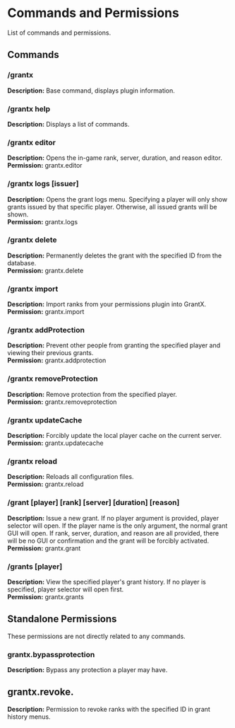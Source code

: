 # Commands and Permissions
List of commands and permissions.

## Commands
### /grantx
**Description:** Base command, displays plugin information.

### /grantx help
**Description:** Displays a list of commands.

### /grantx editor
**Description:** Opens the in-game rank, server, duration, and reason editor.
**Permission:** grantx.editor

### /grantx logs [issuer]
**Description:** Opens the grant logs menu. Specifying a player will only show grants issued by that specific player. Otherwise, all issued grants will be shown. </br>
**Permission:** grantx.logs

### /grantx delete <id>
**Description:** Permanently deletes the grant with the specified ID from the database.</br>
**Permission:** grantx.delete

### /grantx import
**Description:** Import ranks from your permissions plugin into GrantX.</br>
**Permission:** grantx.import

### /grantx addProtection <player>
**Description:** Prevent other people from granting the specified player and viewing their previous grants.</br>
**Permission:** grantx.addprotection

### /grantx removeProtection <player>
**Description:** Remove protection from the specified player.</br>
**Permission:** grantx.removeprotection

### /grantx updateCache
**Description:** Forcibly update the local player cache on the current server.</br>
**Permission:** grantx.updatecache

### /grantx reload
**Description:** Reloads all configuration files.</br>
**Permission:** grantx.reload

### /grant [player] [rank] [server] [duration] [reason]
**Description:** Issue a new grant. If no player argument is provided, player selector will open. If the player name is the only argument, the normal grant GUI will open. If rank, server, duration, and reason are all provided, there will be no GUI or confirmation and the grant will be forcibly activated.</br>
**Permission:** grantx.grant

### /grants [player]
**Description:** View the specified player's grant history. If no player is specified, player selector will open first.</br>
**Permission:** grantx.grants

## Standalone Permissions
These permissions are not directly related to any commands.

### grantx.bypassprotection
**Description:** Bypass any protection a player may have.

## grantx.revoke.<rank>
**Description:** Permission to revoke ranks with the specified ID in grant history menus.
